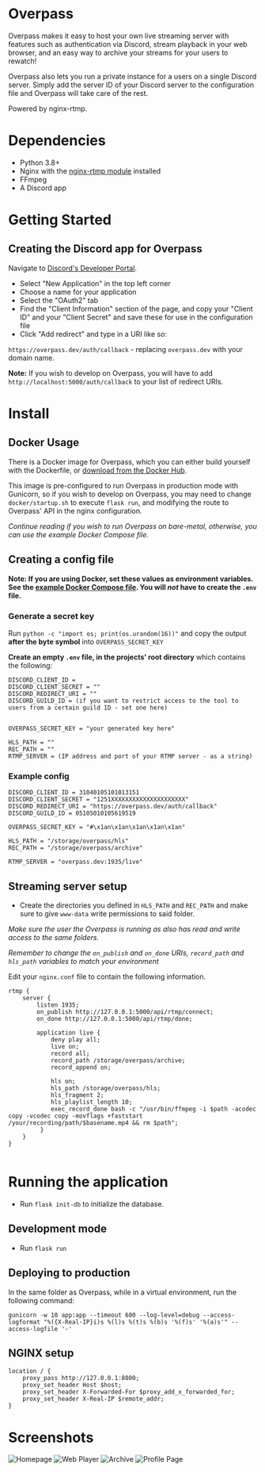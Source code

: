 # Overpass

Overpass makes it easy to host your own live streaming server with features such as authentication via Discord, stream playback in your web browser, and an easy way to archive your streams for your users to rewatch!

Overpass also lets you run a private instance for a users on a single Discord server. Simply add the server ID of your Discord server to the configuration file and Overpass will take care of the rest.

Powered by nginx-rtmp.

# Dependencies
- Python 3.8+
- Nginx with the [nginx-rtmp module](https://github.com/arut/nginx-rtmp-module) installed
- FFmpeg
- A Discord app

# Getting Started
## Creating the Discord app for Overpass
Navigate to [Discord's Developer Portal](https://discord.com/developers/applications).

- Select "New Application" in the top left corner
- Choose a name for your application
- Select the "OAuth2" tab
- Find the "Client Information" section of the page, and copy your "Client ID" and your "Client Secret" and save these for use in the configuration file
- Click "Add redirect" and type in a URI like so:

`https://overpass.dev/auth/callback` - replacing `overpass.dev` with your domain name.

**Note:** If you wish to develop on Overpass, you will have to add `http://localhost:5000/auth/callback` to your list of redirect URIs.

# Install
## Docker Usage

There is a Docker image for Overpass, which you can either build yourself with the Dockerfile, or [download from the Docker Hub](https://hub.docker.com/r/goats2k/overpass). 

This image is pre-configured to run Overpass in production mode with Gunicorn, so if you wish to develop on Overpass, you may need to change `docker/startup.sh` to execute `flask run`, and modifying the route to Overpass' API in the nginx configuration.

_Continue reading if you wish to run Overpass on bare-metal, otherwise, you can use the example Docker Compose file._

## Creating a config file
**Note: If you are using Docker, set these values as environment variables. See the [example Docker Compose file](docker-compose.example). You will _not_ have to create the `.env` file.**

### Generate a secret key

Run `python -c "import os; print(os.urandom(16))"` and copy the output **after the byte symbol** into `OVERPASS_SECRET_KEY`

**Create an empty `.env` file, in the projects' root directory** which contains the following:

```
DISCORD_CLIENT_ID =
DISCORD_CLIENT_SECRET = ""
DISCORD_REDIRECT_URI = ""
DISCORD_GUILD_ID = (if you want to restrict access to the tool to users from a certain guild ID - set one here)


OVERPASS_SECRET_KEY = "your generated key here"

HLS_PATH = ""
REC_PATH = ""
RTMP_SERVER = (IP address and port of your RTMP server - as a string)
```

### Example config

```
DISCORD_CLIENT_ID = 31040105101013151
DISCORD_CLIENT_SECRET = "1251XXXXXXXXXXXXXXXXXXXXX"
DISCORD_REDIRECT_URI = "https://overpass.dev/auth/callback"
DISCORD_GUILD_ID = 05105010105619519

OVERPASS_SECRET_KEY = "#\x1an\x1an\x1an\x1an\x1an"

HLS_PATH = "/storage/overpass/hls"
REC_PATH = "/storage/overpass/archive"

RTMP_SERVER = "overpass.dev:1935/live"
```

## Streaming server setup

- Create the directories you defined in `HLS_PATH` and `REC_PATH` and make sure to give `www-data` write permissions to said folder.

*Make sure the user the Overpass is running as also has read and write access to the same folders.*

*Remember to change the `on_publish` and `on_done` URIs, `record_path` and `hls_path` variables to match your environment* 

Edit your `nginx.conf` file to contain the following information.
```nginx
rtmp {
    server {
        listen 1935;
        on_publish http://127.0.0.1:5000/api/rtmp/connect;
        on_done http://127.0.0.1:5000/api/rtmp/done;

        application live {
            deny play all;
            live on;
            record all;
            record_path /storage/overpass/archive;
            record_append on;

            hls on;
            hls_path /storage/overpass/hls;
            hls_fragment 2;
            hls_playlist_length 10;
            exec_record_done bash -c "/usr/bin/ffmpeg -i $path -acodec copy -vcodec copy -movflags +faststart /your/recording/path/$basename.mp4 && rm $path";
         }
    }
}


```

# Running the application
- Run `flask init-db` to initialize the database.

## Development mode
- Run `flask run`

## Deploying to production

In the same folder as Overpass, while in a virtual environment, run the following command:

`gunicorn -w 10 app:app --timeout 600 --log-level=debug --access-logformat "%({X-Real-IP}i)s %(l)s %(t)s %(b)s '%(f)s' '%(a)s'" --access-logfile '-'`

## NGINX setup
```nginx
location / {
    proxy_pass http://127.0.0.1:8000;
    proxy_set_header Host $host;
    proxy_set_header X-Forwarded-For $proxy_add_x_forwarded_for;
    proxy_set_header X-Real-IP $remote_addr;
}
```

# Screenshots

![Homepage](https://i.imgur.com/3UvgBbh.png)
![Web Player](https://i.imgur.com/h1yV3r1.png)
![Archive](https://i.imgur.com/TYbHzkm.png)
![Profile Page](https://i.imgur.com/KwC9hPt.png)